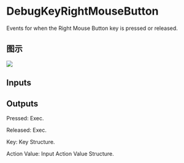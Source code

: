 # DebugKeyRightMouseButton

Events for when the Right Mouse Button key is pressed or released.

## 图示

![]($-20221218-19212044.png)

## Inputs

## Outputs

Pressed: Exec.

Released: Exec.

Key: Key Structure.

Action Value: Input Action Value Structure.

